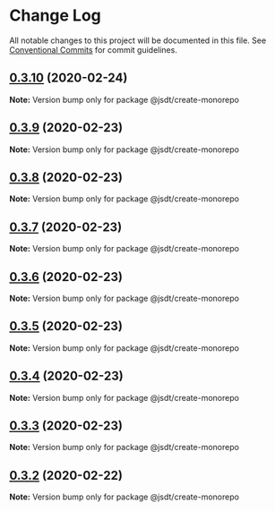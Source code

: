 # Change Log

All notable changes to this project will be documented in this file.
See [Conventional Commits](https://conventionalcommits.org) for commit guidelines.

## [0.3.10](https://github.com/jsdevtools/jsdevtools/compare/@jsdt/create-monorepo@0.3.9...@jsdt/create-monorepo@0.3.10) (2020-02-24)

**Note:** Version bump only for package @jsdt/create-monorepo





## [0.3.9](https://github.com/jsdevtools/jsdevtools/compare/@jsdt/create-monorepo@0.3.8...@jsdt/create-monorepo@0.3.9) (2020-02-23)

**Note:** Version bump only for package @jsdt/create-monorepo





## [0.3.8](https://github.com/jsdevtools/jsdevtools/compare/@jsdt/create-monorepo@0.3.6...@jsdt/create-monorepo@0.3.8) (2020-02-23)

**Note:** Version bump only for package @jsdt/create-monorepo





## [0.3.7](https://github.com/jsdevtools/jsdevtools/compare/@jsdt/create-monorepo@0.3.6...@jsdt/create-monorepo@0.3.7) (2020-02-23)

**Note:** Version bump only for package @jsdt/create-monorepo





## [0.3.6](https://github.com/jsdevtools/jsdevtools/compare/@jsdt/create-monorepo@0.3.5...@jsdt/create-monorepo@0.3.6) (2020-02-23)

**Note:** Version bump only for package @jsdt/create-monorepo





## [0.3.5](https://github.com/jsdevtools/jsdevtools/compare/@jsdt/create-monorepo@0.3.1...@jsdt/create-monorepo@0.3.5) (2020-02-23)

**Note:** Version bump only for package @jsdt/create-monorepo





## [0.3.4](https://github.com/jsdevtools/jsdevtools/compare/@jsdt/create-monorepo@0.3.1...@jsdt/create-monorepo@0.3.4) (2020-02-23)

**Note:** Version bump only for package @jsdt/create-monorepo





## [0.3.3](https://github.com/jsdevtools/jsdevtools/compare/@jsdt/create-monorepo@0.3.1...@jsdt/create-monorepo@0.3.3) (2020-02-23)

**Note:** Version bump only for package @jsdt/create-monorepo





## [0.3.2](https://github.com/jsdevtools/jsdevtools/compare/@jsdt/create-monorepo@0.3.1...@jsdt/create-monorepo@0.3.2) (2020-02-22)

**Note:** Version bump only for package @jsdt/create-monorepo





                                                                                                                                                                                                                                                                                                                                                                                                                                                                                                                                                                                                                                                                                                                                                                                                                                                                                                                                                                                                                                                                                                                                                                                                                                                                                                                                                                                                                                                                                                                                                                                                                                                                                                                                                                                                                                                                                                                                                                                                                                                                                                                                                                                                                                                                                                                                                                                                                                                                                                                                                                                                                                                                                                                                                                                                                                                                                                                                                                                                                                                                                                                                                                                                                                                                                                                                                                                                                                                                                                                                                                                                                                                                                                                                                                                                                                                                                                                                                                                                                                                                                                                                                                                                                                                                                                                                                                                                                                                                                                                                                                                                                                                                                                                                                                                                                                                                                                                                                                                                                                                                                                                                                                                                                                                                                                                                                                                                                                                                                                                                                                                                                                                                                        
